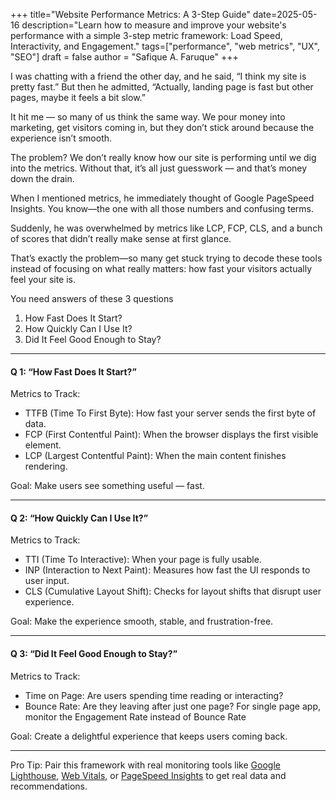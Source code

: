 +++
title="Website Performance Metrics: A 3-Step Guide"
date=2025-05-16
description="Learn how to measure and improve your website's performance with a simple 3-step metric framework: Load Speed, Interactivity, and Engagement."
tags=["performance", "web metrics", "UX", "SEO"]
draft = false
author = "Safique A. Faruque"
+++

I was chatting with a friend the other day, and he said, “I think my site is pretty fast.” But then he admitted, “Actually, landing page is fast but other pages, maybe it feels a bit slow.”

It hit me — so many of us think the same way. We pour money into marketing, get visitors coming in, but they don’t stick around because the experience isn’t smooth.

The problem? We don’t really know how our site is performing until we dig into the metrics. Without that, it’s all just guesswork — and that’s money down the drain.


When I mentioned metrics, he immediately thought of Google PageSpeed Insights. You know—the one with all those numbers and confusing terms.

Suddenly, he was overwhelmed by metrics like LCP, FCP, CLS, and a bunch of scores that didn’t really make sense at first glance.

That’s exactly the problem—so many get stuck trying to decode these tools instead of focusing on what really matters: how fast your visitors actually feel your site is.

You need answers of these 3 questions
1. How Fast Does It Start?
2. How Quickly Can I Use It?
3. Did It Feel Good Enough to Stay?

---

#### Q 1: “How Fast Does It Start?”

Metrics to Track:
- TTFB (Time To First Byte): How fast your server sends the first byte of data.
- FCP (First Contentful Paint): When the browser displays the first visible element.
- LCP (Largest Contentful Paint): When the main content finishes rendering.

Goal: Make users see something useful — fast.

---

#### Q 2: “How Quickly Can I Use It?”

Metrics to Track:
- TTI (Time To Interactive): When your page is fully usable.
- INP (Interaction to Next Paint): Measures how fast the UI responds to user input.
- CLS (Cumulative Layout Shift): Checks for layout shifts that disrupt user experience.

Goal: Make the experience smooth, stable, and frustration-free.

---

#### Q 3: “Did It Feel Good Enough to Stay?”

Metrics to Track:
- Time on Page: Are users spending time reading or interacting?
- Bounce Rate: Are they leaving after just one page? For single page app, monitor the Engagement Rate instead of Bounce Rate

Goal: Create a delightful experience that keeps users coming back.

---

Pro Tip: Pair this framework with real monitoring tools like [Google Lighthouse](https://developers.google.com/web/tools/lighthouse), [Web Vitals](https://web.dev/vitals/), or [PageSpeed Insights](https://pagespeed.web.dev/) to get real data and recommendations.
